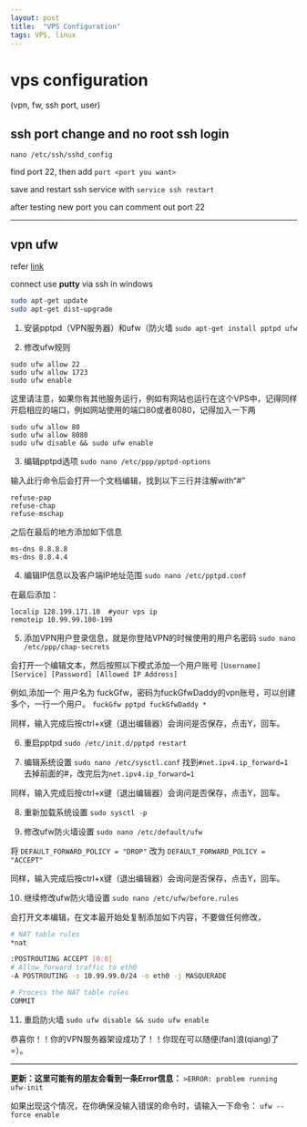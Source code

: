```yaml
---
layout: post
title:  "VPS Configuration"
tags: VPS, linux
---
```


# vps configuration
(vpn, fw, ssh port, user)

## ssh port change and no root ssh login

`nano /etc/ssh/sshd_config`

find port 22, then add `port <port you want>`

save and restart ssh service with `service ssh restart`

after testing new port you can comment out port 22

___

## vpn ufw
refer [link](http://www.zhihu.com/question/20113381)

connect use **putty** via ssh in windows

``` bash
sudo apt-get update
sudo apt-get dist-upgrade
```

1. 安装pptpd（VPN服务器）和ufw（防火墙
`sudo apt-get install pptpd ufw`

2. 修改ufw规则
```
sudo ufw allow 22
sudo ufw allow 1723
sudo ufw enable
```

这里请注意，如果你有其他服务运行，例如有网站也运行在这个VPS中，记得同样开启相应的端口，例如网站使用的端口80或者8080，记得加入一下两
```
sudo ufw allow 80
sudo ufw allow 8080
sudo ufw disable && sudo ufw enable
```

3. 编辑pptpd选项
`sudo nano /etc/ppp/pptpd-options`

输入此行命令后会打开一个文档编辑，找到以下三行并注解with“#”
```
refuse-pap
refuse-chap
refuse-mschap
```
之后在最后的地方添加如下信息
```
ms-dns 8.8.8.8
ms-dns 8.8.4.4
```

4. 编辑IP信息以及客户端IP地址范围
`sudo nano /etc/pptpd.conf`

在最后添加：
```
localip 128.199.171.10  #your vps ip
remoteip 10.99.99.100-199
```

5. 添加VPN用户登录信息，就是你登陆VPN的时候使用的用户名密码
`sudo nano /etc/ppp/chap-secrets`

会打开一个编辑文本，然后按照以下模式添加一个用户账号
`[Username] [Service] [Password] [Allowed IP Address]`

例如,添加一个 用户名为 fuckGfw，密码为fuckGfwDaddy的vpn账号，可以创建多个，一行一个用户。
`fuckGfw pptpd fuckGfwDaddy *`

同样，输入完成后按ctrl+x键（退出编辑器）会询问是否保存，点击Y，回车。

6. 重启pptpd
`sudo /etc/init.d/pptpd restart`

7. 编辑系统设置
`sudo nano /etc/sysctl.conf`
找到`#net.ipv4.ip_forward=1`
去掉前面的#，改完后为`net.ipv4.ip_forward=1`

同样，输入完成后按ctrl+x键（退出编辑器）会询问是否保存，点击Y，回车。

8. 重新加载系统设置
`sudo sysctl -p`

9. 修改ufw防火墙设置
`sudo nano /etc/default/ufw`

将
`DEFAULT_FORWARD_POLICY = "DROP"`
改为
`DEFAULT_FORWARD_POLICY = "ACCEPT"`

同样，输入完成后按ctrl+x键（退出编辑器）会询问是否保存，点击Y，回车。

10. 继续修改ufw防火墙设置
`sudo nano /etc/ufw/before.rules`

会打开文本编辑，在文本最开始处复制添加如下内容，不要做任何修改，
``` bash
# NAT table rules
*nat

:POSTROUTING ACCEPT [0:0]
# Allow forward traffic to eth0
-A POSTROUTING -s 10.99.99.0/24 -o eth0 -j MASQUERADE

# Process the NAT table rules
COMMIT
```

11. 重启防火墙
`sudo ufw disable && sudo ufw enable`

恭喜你！！你的VPN服务器架设成功了！！你现在可以随便(fan)浪(qiang)了 =）。

___

**更新：这里可能有的朋友会看到一条Error信息：**
`>ERROR: problem running ufw-init`

如果出现这个情况，在你确保没输入错误的命令时，请输入一下命令：
`ufw --force enable`